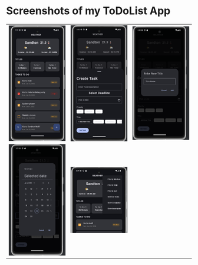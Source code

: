 

# Screenshots of my ToDoList App

<table>
  <tr>
    <td><img src="https://github.com/NathiGlucode/ToDoListApp/blob/main/Screenshot%202025-06-24%20at%2015.33.32.png?raw=true" width="400"/></td>
    <td><img src="https://github.com/NathiGlucode/ToDoListApp/blob/main/Screenshot%202025-06-24%20at%2015.30.20.png?raw=true" width="400"/></td>
    <td><img src="https://github.com/NathiGlucode/ToDoListApp/blob/main/Screenshot%202025-06-24%20at%2015.30.55.png?raw=true" width="400"/></td>
  </tr>
    <tr>
    <td><img src="https://github.com/NathiGlucode/ToDoListApp/blob/main/Screenshot%202025-06-24%20at%2015.31.16.png?raw=true" width="400"/></td>
    <td><img src="https://github.com/NathiGlucode/ToDoListApp/blob/main/Screenshot%202025-06-24%20at%2015.31.37.png?raw=true" width="400"/></td>
 


  </tr>
</table>

